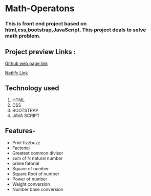 # Math-Operatons

### This is front end project based on html,css,bootstrap,JavaScript. This project deals to solve math problem.



## Project preview Links :

<a href="https://sachinprajapati8604.github.io/Math-Operatons/"> Github web page link  </a>

<a href="https://spmathoperations.netlify.app/"> Netlify Link  </a>


## Technology used

<ol>
<li> HTML</li>
<li> CSS</li>
<li> BOOTSTRAP</li>
<li> JAVA SCRIPT</li>
</ol>





## Features-

* Print fizzbuzz 
* Factorial
* Greatest common divisor
* sum of N natural number 
* prime fatorial
* Square of number
* Square Root of number
* Power of number
* Weight conversion
* Number base conversion

